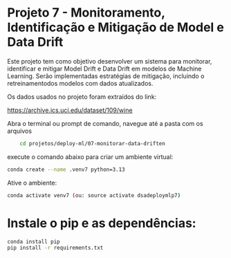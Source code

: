 # Projeto 7 - Monitoramento, Identificação e Mitigação de Model e Data Drift

Este  projeto  tem  como  objetivo  desenvolver  um  sistema  para  monitorar,  identificar  e mitigar  Model  Drift  e  Data  Drift  em  modelos  de  Machine  Learning.  Serão  implementadas estratégias de mitigação, incluindo  o retreinamentodos  modelos  com dados atualizados. 

Os dados usados no projeto foram extraídos do link:

https://archive.ics.uci.edu/dataset/109/wine


Abra o terminal ou prompt de comando, navegue até a pasta com os arquivos 

```bash
    cd projetos/deploy-ml/07-monitorar-data-driften
```

execute o comando abaixo para criar um ambiente virtual:

```bash
conda create --name .venv7 python=3.13
```

Ative o ambiente:

```bash
conda activate venv7 (ou: source activate dsadeploymlp7)
```

# Instale o pip e as dependências:

```bash
conda install pip
pip install -r requirements.txt 
```
